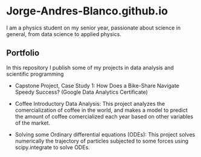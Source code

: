 # Jorge-Andres-Blanco.github.io
I am a physics student on my senior year, passionate about science in general, from data science to applied physics. 

## Portfolio
In this repository I publish some of my projects in data analysis and scientific programming

- Capstone Project, Case Study 1: How Does a Bike-Share Navigate Speedy Success? (Google Data Analytics Certificate)

- Coffee Introductory Data Analysis: This project analyzes the comercialization of coffee in the world, and makes a model to predict the amount of coffee comercialized each year based on other variables of the market.

- Solving some Ordinary differential equations (ODEs): This project solves numerically the trajectory of particles subjected to some forces using scipy.integrate to solve ODEs.
